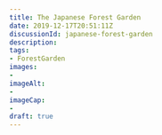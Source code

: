 ```yaml
---
title: The Japanese Forest Garden
date: 2019-12-17T20:51:11Z
discussionId: japanese-forest-garden
description: 
tags: 
- ForestGarden
images: 
- 
imageAlt:
- 
imageCap:
- 
draft: true
---
```


